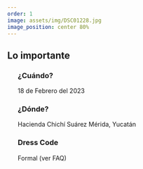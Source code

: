 ```yaml
---
order: 1
image: assets/img/DSC01228.jpg
image_position: center 80%
---
```

## Lo importante

<ul>
  <h3>¿Cuándo?</h3>
	18 de Febrero del 2023
  <h3>¿Dónde?</h3>
	Hacienda Chichí Suárez
	Mérida, Yucatán
  <h3>Dress Code</h3>
	Formal (ver FAQ)
</ul>
